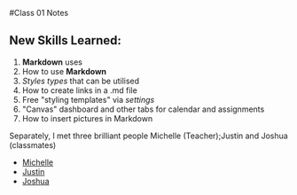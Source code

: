 #Class 01 Notes

## New Skills Learned:

1. **Markdown** uses
1. How to use **Markdown**
1. _Styles types_ that can be utilised
1. How to create links in a .md file
1. Free "styling templates" via _settings_
1. "Canvas" dashboard and other tabs for calendar and assignments
1. How to insert pictures in Markdown

Separately, I met three brilliant people Michelle (Teacher);Justin and Joshua (classmates)

- [Michelle](https://github.com/mnfmnfm)
- [Justin](https://github.com/justincepeda16)
- [Joshua](https://github.com/joholbert)
